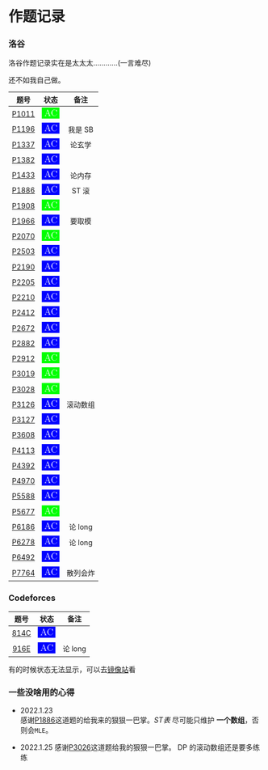 # 作题记录  
 
### 洛谷 
洛谷作题记录实在是太太太…………(一言难尽) 
 
还不如我自己做。 
 
|                       题号                        |                   状态                   |  备注  | 
| :-----------------------------------------------: | :--------------------------------------: |:------:| 
| [P1011](https://www.luogu.com.cn/record/66961787) | [![](./icon/AC1.png)](./luogu/P1011.cpp) |        | 
| [P1196](https://www.luogu.com.cn/record/67799014) | [![](./icon/AC2.png)](./luogu/P1196.cpp) |我是 SB | 
| [P1337](https://www.luogu.com.cn/record/68766964) | [![](./icon/AC2.png)](./luogu/P1337.cpp) | 论玄学 | 
| [P1382](https://www.luogu.com.cn/record/67682897) | [![](./icon/AC2.png)](./luogu/P1382.cpp) |        | 
| [P1433](https://www.luogu.com.cn/record/67013186) | [![](./icon/AC2.png)](./luogu/P1433.cpp) | 论内存 | 
| [P1886](https://www.luogu.com.cn/record/67800765) | [![](./icon/AC2.png)](./luogu/P1886.cpp) | ST  滚 | 
| [P1908](https://www.luogu.com.cn/record/67004590) | [![](./icon/AC1.png)](./luogu/P1908.cpp) |        | 
| [P1966](https://www.luogu.com.cn/record/67008735) | [![](./icon/AC2.png)](./luogu/P1966.cpp) | 要取模 | 
| [P2070](https://www.luogu.com.cn/record/67605089) | [![](./icon/AC1.png)](./luogu/P2070.cpp) |        | 
| [P2503](https://www.luogu.com.cn/record/68931107) | [![](./icon/AC2.png)](./luogu/P2503.cpp) |        | 
| [P2190](https://www.luogu.com.cn/record/67593743) | [![](./icon/AC2.png)](./luogu/P2190.cpp) |        | 
| [P2205](https://www.luogu.com.cn/record/67604897) | [![](./icon/AC2.png)](./luogu/P2205.cpp) |        | 
| [P2210](https://www.luogu.com.cn/record/68922988) | [![](./icon/AC2.png)](./luogu/P2210.cpp) |        | 
| [P2412](https://www.luogu.com.cn/record/66947425) | [![](./icon/AC2.png)](./luogu/P2412.cpp) |        | 
| [P2672](https://www.luogu.com.cn/record/67263539) | [![](./icon/AC2.png)](./luogu/P2672.cpp) |        | 
| [P2882](https://www.luogu.com.cn/record/67888426) | [![](./icon/AC2.png)](./luogu/P2882.cpp) |        | 
| [P2912](https://www.luogu.com.cn/record/67608292) | [![](./icon/AC1.png)](./luogu/P2912.cpp) |        | 
| [P3019](https://www.luogu.com.cn/record/67379975) | [![](./icon/AC1.png)](./luogu/P3019.cpp) |        | 
| [P3028](https://www.luogu.com.cn/record/67271195) | [![](./icon/AC1.png)](./luogu/P3028.cpp) |        | 
| [P3126](https://www.luogu.com.cn/record/67903221) | [![](./icon/AC2.png)](./luogu/P3126.cpp) |滚动数组| 
| [P3127](https://www.luogu.com.cn/record/67858621) | [![](./icon/AC2.png)](./luogu/P3127.cpp) |        | 
| [P3608](https://www.luogu.com.cn/record/67290833) | [![](./icon/AC2.png)](./luogu/P3608.cpp) |        | 
| [P4113](https://www.luogu.com.cn/record/67020396) | [![](./icon/AC2.png)](./luogu/P4113.cpp) |        | 
| [P4392](https://www.luogu.com.cn/record/66959521) | [![](./icon/AC2.png)](./luogu/P4392.cpp) |        | 
| [P4970](https://www.luogu.com.cn/record/66957559) | [![](./icon/AC2.png)](./luogu/P4970.cpp) |        | 
| [P5588](https://www.luogu.com.cn/record/67638354) | [![](./icon/AC2.png)](./luogu/P5588.cpp) |        | 
| [P5677](https://www.luogu.com.cn/record/66904459) | [![](./icon/AC1.png)](./luogu/P5677.cpp) |        | 
| [P6186](https://www.luogu.com.cn/record/67797268) | [![](./icon/AC2.png)](./luogu/P6186.cpp) |论 long | 
| [P6278](https://www.luogu.com.cn/record/67685440) | [![](./icon/AC2.png)](./luogu/P6278.cpp) |论 long | 
| [P6492](https://www.luogu.com.cn/record/67647111) | [![](./icon/AC2.png)](./luogu/P6492.cpp) |        | 
| [P7764](https://www.luogu.com.cn/record/67650868) | [![](./icon/AC2.png)](./luogu/P7764.cpp) |散列会炸| 
 
### Codeforces 
|                       题号                       |                     状态                     |  备注  | 
| :----------------------------------------------: | :------------------------------------------: |:------:| 
| [814C](https://www.luogu.com.cn/record/67370644) | [![](./icon/AC2.png)](./Codeforces/814C.cpp) |        | 
| [916E](https://www.luogu.com.cn/record/68735406) | [![](./icon/AC2.png)](./Codeforces/916E.cpp) |论 long | 
 
有的时候状态无法显示，可以去[镜像站](https://hub.fastgit.org/YCSHome/code/tree/main/OJ)看

### 一些没啥用的心得

+ 2022.1.23  
  感谢[P1886](https://luogu.com.cn/problem/P1886)这道题的给我来的狠狠一巴掌。$ST表$ 尽可能只维护 __一个数组__，否则会`MLE`。

+ 2022.1.25
  感谢[P3026](https://www.luogu.com.cn/record/67903221)这道题给我的狠狠一巴掌。 DP 的滚动数组还是要多练练
